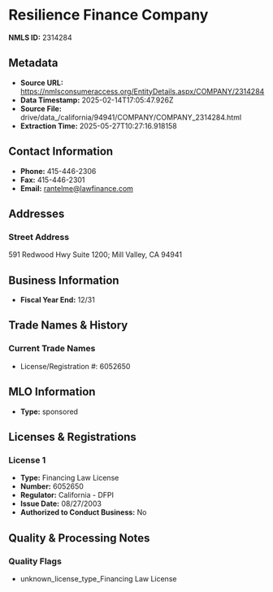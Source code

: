 # Resilience Finance Company

**NMLS ID:** 2314284

## Metadata
- **Source URL:** https://nmlsconsumeraccess.org/EntityDetails.aspx/COMPANY/2314284
- **Data Timestamp:** 2025-02-14T17:05:47.926Z
- **Source File:** drive/data_/california/94941/COMPANY/COMPANY_2314284.html
- **Extraction Time:** 2025-05-27T10:27:16.918158

## Contact Information
- **Phone:** 415-446-2306
- **Fax:** 415-446-2301
- **Email:** rantelme@lawfinance.com

## Addresses
### Street Address
591 Redwood Hwy Suite 1200; Mill Valley, CA 94941

## Business Information
- **Fiscal Year End:** 12/31

## Trade Names & History
### Current Trade Names
- License/Registration #: 6052650

## MLO Information
- **Type:** sponsored

## Licenses & Registrations

### License 1
- **Type:** Financing Law License
- **Number:** 6052650
- **Regulator:** California - DFPI
- **Issue Date:** 08/27/2003
- **Authorized to Conduct Business:** No

## Quality & Processing Notes
### Quality Flags
- unknown_license_type_Financing Law License

